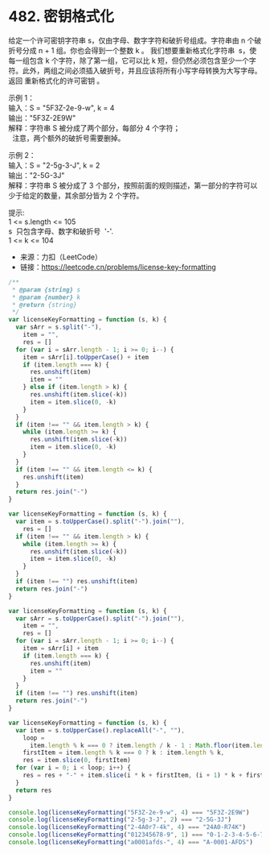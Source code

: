 # 482. 密钥格式化

给定一个许可密钥字符串 s，仅由字母、数字字符和破折号组成。字符串由 n 个破折号分成 n + 1 组。你也会得到一个整数 k 。
我们想要重新格式化字符串  s，使每一组包含 k 个字符，除了第一组，它可以比 k 短，但仍然必须包含至少一个字符。此外，两组之间必须插入破折号，并且应该将所有小写字母转换为大写字母。
返回 重新格式化的许可密钥 。

示例 1：  
输入：S = "5F3Z-2e-9-w", k = 4  
输出："5F3Z-2E9W"  
解释：字符串 S 被分成了两个部分，每部分 4 个字符；  
  注意，两个额外的破折号需要删掉。

示例 2：  
输入：S = "2-5g-3-J", k = 2  
输出："2-5G-3J"  
解释：字符串 S 被分成了 3 个部分，按照前面的规则描述，第一部分的字符可以少于给定的数量，其余部分皆为 2 个字符。

提示:  
1 <= s.length <= 105  
s  只包含字母、数字和破折号  '-'.  
1 <= k <= 104

- 来源：力扣（LeetCode）  
- 链接：https://leetcode.cn/problems/license-key-formatting

```javascript
/**
 * @param {string} s
 * @param {number} k
 * @return {string}
 */
var licenseKeyFormatting = function (s, k) {
  var sArr = s.split("-"),
    item = "",
    res = []
  for (var i = sArr.length - 1; i >= 0; i--) {
    item = sArr[i].toUpperCase() + item
    if (item.length === k) {
      res.unshift(item)
      item = ""
    } else if (item.length > k) {
      res.unshift(item.slice(-k))
      item = item.slice(0, -k)
    }
  }
  if (item !== "" && item.length > k) {
    while (item.length >= k) {
      res.unshift(item.slice(-k))
      item = item.slice(0, -k)
    }
  }
  if (item !== "" && item.length <= k) {
    res.unshift(item)
  }
  return res.join("-")
}

var licenseKeyFormatting = function (s, k) {
  var item = s.toUpperCase().split("-").join(""),
    res = []
  if (item !== "" && item.length > k) {
    while (item.length >= k) {
      res.unshift(item.slice(-k))
      item = item.slice(0, -k)
    }
  }
  if (item !== "") res.unshift(item)
  return res.join("-")
}

var licenseKeyFormatting = function (s, k) {
  var sArr = s.toUpperCase().split("-").join(""),
    item = "",
    res = []
  for (var i = sArr.length - 1; i >= 0; i--) {
    item = sArr[i] + item
    if (item.length === k) {
      res.unshift(item)
      item = ""
    }
  }
  if (item !== "") res.unshift(item)
  return res.join("-")
}

var licenseKeyFormatting = function (s, k) {
  var item = s.toUpperCase().replaceAll("-", ""),
    loop =
      item.length % k === 0 ? item.length / k - 1 : Math.floor(item.length / k),
    firstItem = item.length % k === 0 ? k : item.length % k,
    res = item.slice(0, firstItem)
  for (var i = 0; i < loop; i++) {
    res = res + "-" + item.slice(i * k + firstItem, (i + 1) * k + firstItem)
  }
  return res
}

console.log(licenseKeyFormatting("5F3Z-2e-9-w", 4) === "5F3Z-2E9W")
console.log(licenseKeyFormatting("2-5g-3-J", 2) === "2-5G-3J")
console.log(licenseKeyFormatting("2-4A0r7-4k", 4) === "24A0-R74K")
console.log(licenseKeyFormatting("012345678-9", 1) === "0-1-2-3-4-5-6-7-8-9")
console.log(licenseKeyFormatting("a0001afds-", 4) === "A-0001-AFDS")
```
